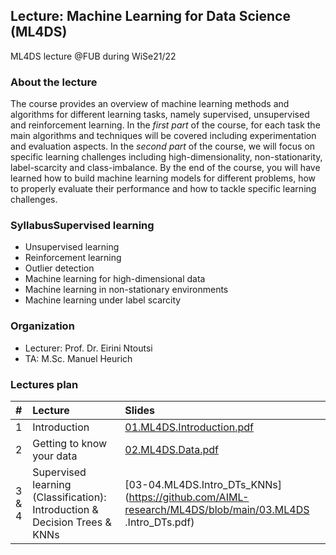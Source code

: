## Lecture: Machine Learning for Data Science (ML4DS)
ML4DS lecture @FUB during WiSe21/22

### About the lecture
The course provides an overview of machine learning methods and algorithms for different learning tasks, namely supervised, unsupervised and reinforcement learning.
In the *first part* of the course, for each task the main algorithms and techniques will be covered including experimentation and evaluation aspects.
In the *second part* of the course, we will focus on specific learning challenges including high-dimensionality, non-stationarity, label-scarcity and class-imbalance.
By the end of the course, you will have learned how to build machine learning models for different problems, how to properly evaluate their performance and how to tackle specific learning challenges.


### SyllabusSupervised learning
- Unsupervised learning
- Reinforcement learning
- Outlier detection
- Machine learning for high-dimensional data
- Machine learning in non-stationary environments
- Machine learning under label scarcity 




### Organization
* Lecturer: Prof. Dr. Eirini Ntoutsi
* TA: M.Sc. Manuel Heurich


### Lectures plan 

| #      | Lecture | Slides|
| :---   |    :----   | :----   | 
| 1         | Introduction | [01.ML4DS.Introduction.pdf](https://github.com/AIML-research/ML4DS/blob/main/01.ML4DS.Introduction.pdf)       |   
| 2         | Getting to know your data | [02.ML4DS.Data.pdf](https://github.com/AIML-research/ML4DS/blob/main/02.ML4DS.Data.pdf)       |
| 3 & 4     | Supervised learning (Classification): Introduction & Decision Trees & KNNs| [03-04.ML4DS.Intro_DTs_KNNs](https://github.com/AIML-research/ML4DS/blob/main/03.ML4DS .Intro_DTs.pdf)


